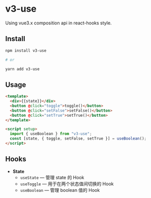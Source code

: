 # v3-use

Using vue3.x composition api in react-hooks style.

## Install

```sh
npm install v3-use

# or

yarn add v3-use
```

## Usage

```html
<template>
  <div>{{state}}</div>
  <button @click="toggle">toggle()</button>
  <button @click="setFalse">setFalse()</button>
  <button @click="setTrue">setTrue()</button>
</template>

<script setup>
  import { useBoolean } from "v3-use";
  const [state, { toggle, setFalse, setTrue }] = useBoolean();
</script>
```

## Hooks

- **State**
  - `useState` — 管理 state 的 Hook
  - `useToggle` — 用于在两个状态值间切换的 Hook
  - `useBoolean` — 管理 boolean 值的 Hook
